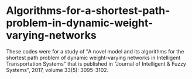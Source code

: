 # Algorithms-for-a-shortest-path-problem-in-dynamic-weight-varying-networks
These codes were for  a study of "A novel model and its algorithms for the shortest path problem of dynamic weight-varying networks in Intelligent Transportation Systems" that is published in "Journal of Intelligent &amp; Fuzzy Systems", 2017, volume 33(5): 3095-3102.

